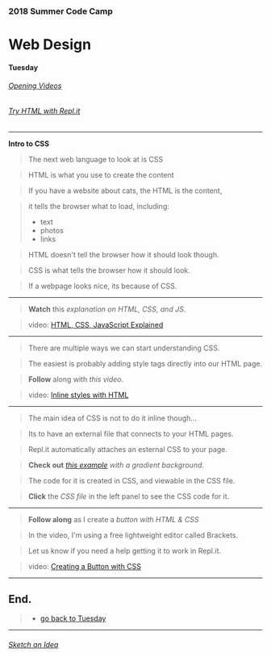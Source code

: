 
### 2018 Summer Code Camp
# Web Design

#### Tuesday

###### [Opening Videos](tuesday-opening-videos.md)
###### [Try HTML with Repl.it](tuesday-replit.md)

***

**Intro to CSS** 

> The next web language to look at is CSS

> HTML is what you use to create the content

> If you have a website about cats, the HTML is the content, 

> it tells the browser what to load, including:
> - text
> - photos
> - links

> HTML doesn't tell the browser how it should look though.

> CSS is what tells the browser how it should look.

> If a webpage looks nice, its because of CSS.

***

> **Watch** this *explanation on HTML, CSS, and JS*.

> video: [HTML, CSS, JavaScript Explained](https://www.youtube.com/watch?v=gT0Lh1eYk78)

***

> There are multiple ways we can start understanding CSS.

> The easiest is probably adding style tags directly into our HTML page.

> **Follow** along with *this video*.

> video: [Inline styles with HTML](https://www.youtube.com/watch?v=dFgpxpTf7lw)

***

> The main idea of CSS is not to do it inline though...

> Its to have an external file that connects to your HTML pages.

> Repl.it automatically attaches an esternal CSS to your page.

> **Check out** *[this example](https://repl.it/@shaunweg/DoubleLightcoralDeprecatedsoftware) with a gradient background*.

> The code for it is created in CSS, and viewable in the CSS file.

> **Click** the *CSS file* in the left panel to see the CSS code for it.

***

> **Follow along** as I create a *button with HTML & CSS*

> In the video, I'm using a free lightweight editor called Brackets.

> Let us know if you need a  help getting it to work in Repl.it.

> video: [Creating a Button with CSS](https://www.youtube.com/watch?v=9a6QXVFA8PE)


***

## End.

> - [go back to Tuesday](tuesday.md)

***

###### [Sketch an Idea](tuesday-ideas.md)
